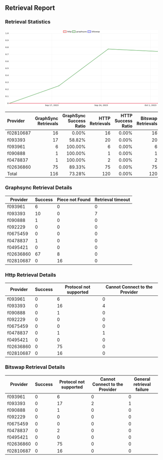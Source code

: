 ## Retrieval Report
### Retrieval Statistics
<img src="https://raw.githubusercontent.com/data-preservation-programs/filplus-checker-assets/main/filecoin-project/filecoin-plus-large-datasets/issues/2165/1696479241916.png"/>

| Provider  | GraphSync Retrievals | GraphSync Success Ratio | HTTP Retrievals | HTTP Success Ratio | Bitswap Retrievals | Bitswap Success Ratio |
| :-------- | -------------------: | ----------------------: | --------------: | -----------------: | -----------------: | --------------------: |
| f02810687 |                   16 |                   0.00% |              16 |              0.00% |                 16 |                 0.00% |
| f093393   |                   17 |                  58.82% |              20 |              0.00% |                 20 |                 0.00% |
| f093961   |                    6 |                 100.00% |               6 |              0.00% |                  6 |                 0.00% |
| f090888   |                    1 |                 100.00% |               1 |              0.00% |                  1 |                 0.00% |
| f0478837  |                    1 |                 100.00% |               2 |              0.00% |                  2 |                 0.00% |
| f02636860 |                   75 |                  89.33% |              75 |              0.00% |                 75 |                 0.00% |
| Total     |                  116 |                  73.28% |             120 |              0.00% |                120 |                 0.00% |

### Graphsync Retrieval Details
| Provider  | Success | Piece not Found | Retrieval timeout |
| --------- | ------- | --------------- | ----------------- |
| f093961   | 6       | 0               | 0                 |
| f093393   | 10      | 0               | 7                 |
| f090888   | 1       | 0               | 0                 |
| f092229   | 0       | 0               | 0                 |
| f0675459  | 0       | 0               | 0                 |
| f0478837  | 1       | 0               | 0                 |
| f0495421  | 0       | 0               | 0                 |
| f02636860 | 67      | 8               | 0                 |
| f02810687 | 0       | 16              | 0                 |

### Http Retrieval Details
| Provider  | Success | Protocol not supported | Cannot Connect to the Provider |
| --------- | ------- | ---------------------- | ------------------------------ |
| f093961   | 0       | 6                      | 0                              |
| f093393   | 0       | 16                     | 4                              |
| f090888   | 0       | 1                      | 0                              |
| f092229   | 0       | 0                      | 0                              |
| f0675459  | 0       | 0                      | 0                              |
| f0478837  | 0       | 1                      | 1                              |
| f0495421  | 0       | 0                      | 0                              |
| f02636860 | 0       | 75                     | 0                              |
| f02810687 | 0       | 16                     | 0                              |

### Bitswap Retrieval Details
| Provider  | Success | Protocol not supported | Cannot Connect to the Provider | General retrieval failure |
| --------- | ------- | ---------------------- | ------------------------------ | ------------------------- |
| f093961   | 0       | 6                      | 0                              | 0                         |
| f093393   | 0       | 17                     | 2                              | 1                         |
| f090888   | 0       | 1                      | 0                              | 0                         |
| f092229   | 0       | 0                      | 0                              | 0                         |
| f0675459  | 0       | 0                      | 0                              | 0                         |
| f0478837  | 0       | 2                      | 0                              | 0                         |
| f0495421  | 0       | 0                      | 0                              | 0                         |
| f02636860 | 0       | 75                     | 0                              | 0                         |
| f02810687 | 0       | 16                     | 0                              | 0                         |

